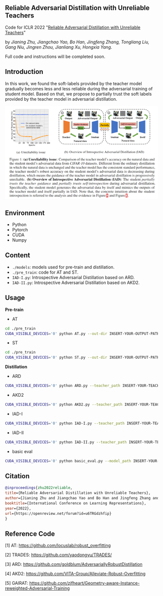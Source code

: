 ## Reliable Adversarial Distillation with Unreliable Teachers

Code for ICLR 2022 "[Reliable Adversarial Distillation with Unreliable Teachers](https://openreview.net/forum?id=u6TRGdzhfip&amp;referrer=%5BAuthor%20Console%5D(%2Fgroup%3Fid%3DICLR.cc%2F2022%2FConference%2FAuthors%23your-submissions))" 

by *Jianing Zhu, Jiangchao Yao, Bo Han, Jingfeng Zhang, Tongliang Liu, Gang Niu, Jingren Zhou, Jianliang Xu, Hongxia Yang*.

Full code and instructions will be completed soon.

## Introduction

In this work, we found the soft-labels provided by the teacher model gradually becomes less and less reliable during the adversarial training of student model. Based on that,  we propose to partially trust the soft labels provided by the teacher model in adversarial distillation.

![](https://github.com/ZFancy/IAD/blob/main/pic/overview.png?raw=true)

## Environment

- Python
- Pytorch
- CUDA
- Numpy

## Content

- ```./models```: models used for pre-train and distillation.
- ```./pre_train```: code for AT and ST.
- ```IAD-I.py```: Introspective Adversarial Distillation based on ARD.
- ```IAD-II.py```: Introspective Adversarial Distillation based on AKD2.

## Usage

**Pre-train**

- AT
```bash
cd ./pre_train
CUDA_VISIBLE_DEVICES='0' python AT.py --out-dir INSERT-YOUR-OUTPUT-PATH
```

- ST
```bash
cd ./pre_train
CUDA_VISIBLE_DEVICES='0' python ST.py --out-dir INSERT-YOUR-OUTPUT-PATH
```

**Distillation**

- ARD
```bash
CUDA_VISIBLE_DEVICES='0' python ARD.py --teacher_path INSERT-YOUR-TEACHER-PATH --out-dir INSERT-YOUR-OUTPUT-PATH
```

- AKD2
```bash
CUDA_VISIBLE_DEVICES='0' python AKD2.py --teacher_path INSERT-YOUR-TEACHER-PATH --out-dir INSERT-YOUR-OUTPUT-PATH
```

- IAD-I
```bash
CUDA_VISIBLE_DEVICES='0' python IAD-I.py --teacher_path INSERT-YOUR-TEACHER-PATH --out-dir INSERT-YOUR-OUTPUT-PATH
```

- IAD-II
```bash
CUDA_VISIBLE_DEVICES='0' python IAD-II.py --teacher_path INSERT-YOUR-TEACHER-PATH --out-dir INSERT-YOUR-OUTPUT-PATH
```

- basic eval
```bash
CUDA_VISIBLE_DEVICES='0' python basic_eval.py --model_path INSERT-YOUR-MODEL-PATH
```

## Citation

```bib
@inproceedings{zhu2022reliable,
title={Reliable Adversarial Distillation with Unreliable Teachers},
author={Jianing Zhu and Jiangchao Yao and Bo Han and Jingfeng Zhang and Tongliang Liu and Gang Niu and Jingren Zhou and Jianliang Xu and Hongxia Yang},
booktitle={International Conference on Learning Representations},
year={2022},
url={https://openreview.net/forum?id=u6TRGdzhfip}
}
```

## Reference Code

[1] AT: https://github.com/locuslab/robust_overfitting

[2] TRADES: https://github.com/yaodongyu/TRADES/

[3] ARD: https://github.com/goldblum/AdversariallyRobustDistillation

[4] AKD2: https://github.com/VITA-Group/Alleviate-Robust-Overfitting

[5] GAIRAT: https://github.com/zjfheart/Geometry-aware-Instance-reweighted-Adversarial-Training

